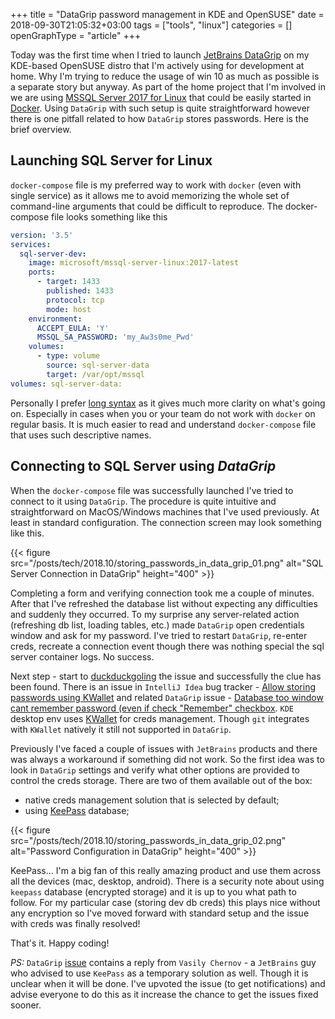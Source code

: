 +++
title = "DataGrip password management in KDE and OpenSUSE"
date = 2018-09-30T21:05:32+03:00
tags = ["tools", "linux"]
categories = []
openGraphType = "article"
+++

Today was the first time when I tried to launch [JetBrains DataGrip](https://www.jetbrains.com/datagrip/) on my KDE-based OpenSUSE distro that I'm actively using for development at home. Why I'm trying to reduce the usage of win 10 as much as possible is a separate story but anyway. As part of the home project that I'm involved in we are using [MSSQL Server 2017 for Linux](https://www.microsoft.com/en-us/sql-server/sql-server-2017) that could be easily started in [Docker](https://www.docker.com/). Using `DataGrip` with such setup is quite straightforward however there is one pitfall related to how `DataGrip` stores passwords. Here is the brief overview.

## Launching SQL Server for Linux

`docker-compose` file is my preferred way to work with `docker` (even with single service) as it allows me to avoid memorizing the whole set of command-line arguments that could be difficult to reproduce. The docker-compose file looks something like this

```yml
version: '3.5'
services:
  sql-server-dev:
    image: microsoft/mssql-server-linux:2017-latest
    ports:
      - target: 1433
        published: 1433
        protocol: tcp
        mode: host
    environment:
      ACCEPT_EULA: 'Y'
      MSSQL_SA_PASSWORD: 'my_Aw3s0me_Pwd'
    volumes:
      - type: volume
        source: sql-server-data
        target: /var/opt/mssql
volumes: sql-server-data:
```

Personally I prefer [long syntax](https://docs.docker.com/compose/compose-file/#compose-file-structure-and-examples) as it gives much more clarity on what's going on. Especially in cases when you or your team do not work with `docker` on regular basis. It is much easier to read and understand `docker-compose` file that uses such descriptive names.

## Connecting to SQL Server using _DataGrip_

When the `docker-compose` file was successfully launched I've tried to connect to it using `DataGrip`. The procedure is quite intuitive and straightforward on MacOS/Windows machines that I've used previously. At least in standard configuration. The connection screen may look something like this.

{{< figure src="/posts/tech/2018.10/storing_passwords_in_data_grip_01.png" alt="SQL Server Connection in DataGrip" height="400" >}}

Completing a form and verifying connection took me a couple of minutes. After that I've refreshed the database list without expecting any difficulties and suddenly they occurred. To my surprise any server-related action (refreshing db list, loading tables, etc.) made `DataGrip` open credentials window and ask for my password. I've tried to restart `DataGrip`, re-enter creds, recreate a connection event though there was nothing special the sql server container logs. No success.

Next step - start to [duckduckgoling](https://duckduckgo.com/) the issue and successfully the clue has been found. There is an issue in `IntelliJ Idea` bug tracker - [Allow storing passwords using KWallet](https://youtrack.jetbrains.com/issue/IDEA-163275) and related `DataGrip` issue - [Database too window cant remember password (even if check "Remember" checkbox](https://youtrack.jetbrains.com/issue/DBE-6402). `KDE` desktop env uses [KWallet](https://en.wikipedia.org/wiki/KWallet) for creds management. Though `git` integrates with `KWallet` natively it still not supported in `DataGrip`.

Previously I've faced a couple of issues with `JetBrains` products and there was always a workaround if something did not work. So the first idea was to look in `DataGrip` settings and verify what other options are provided to control the creds storage. There are two of them available out of the box:

- native creds management solution that is selected by default;
- using [KeePass](https://keepass.info/) database;

{{< figure src="/posts/tech/2018.10/storing_passwords_in_data_grip_02.png" alt="Password Configuration in DataGrip" height="400" >}}

KeePass... I'm a big fan of this really amazing product and use them across all the devices (mac, desktop, android). There is a security note about using `keepass` database (encrypted storage) and it is up to you what path to follow. For my particular case (storing dev db creds) this plays nice without any encryption so I've moved forward with standard setup and the issue with creds was finally resolved!

That's it. Happy coding!

_PS:_ `DataGrip` [issue](https://youtrack.jetbrains.com/issue/DBE-6402) contains a reply from `Vasily Chernov` - a `JetBrains` guy who advised to use `KeePass` as a temporary solution as well. Though it is unclear when it will be done. I've upvoted the issue (to get notifications) and advise everyone to do this as it increase the chance to get the issues fixed sooner.
